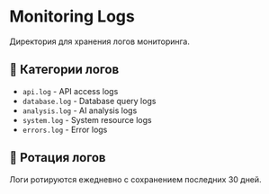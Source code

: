 # Monitoring Logs

Директория для хранения логов мониторинга.

## 📁 Категории логов

- `api.log` - API access logs
- `database.log` - Database query logs  
- `analysis.log` - AI analysis logs
- `system.log` - System resource logs
- `errors.log` - Error logs

## 🔄 Ротация логов

Логи ротируются ежедневно с сохранением последних 30 дней.

